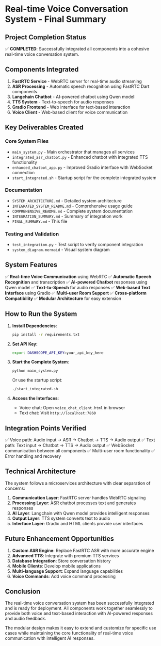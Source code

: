 # Real-time Voice Conversation System - Final Summary

## Project Completion Status

✅ **COMPLETED**: Successfully integrated all components into a cohesive real-time voice conversation system.

## Components Integrated

1. **FastRTC Service** - WebRTC server for real-time audio streaming
2. **ASR Processing** - Automatic speech recognition using FastRTC Dart components
3. **Langchain Chatbot** - AI-powered chatbot using Qwen model
4. **TTS System** - Text-to-speech for audio responses
5. **Gradio Frontend** - Web interface for text-based interaction
6. **Voice Client** - Web-based client for voice communication

## Key Deliverables Created

### Core System Files
- `main_system.py` - Main orchestrator that manages all services
- `integrated_asr_chatbot.py` - Enhanced chatbot with integrated TTS functionality
- `enhanced_chatbot_app.py` - Improved Gradio interface with WebSocket connection
- `start_integrated.sh` - Startup script for the complete integrated system

### Documentation
- `SYSTEM_ARCHITECTURE.md` - Detailed system architecture
- `INTEGRATED_SYSTEM_README.md` - Comprehensive usage guide
- `COMPREHENSIVE_README.md` - Complete system documentation
- `INTEGRATION_SUMMARY.md` - Summary of integration work
- `FINAL_SUMMARY.md` - This file

### Testing and Validation
- `test_integration.py` - Test script to verify component integration
- `system_diagram.mermaid` - Visual system diagram

## System Features

✅ **Real-time Voice Communication** using WebRTC
✅ **Automatic Speech Recognition** and transcription
✅ **AI-powered Chatbot** responses using Qwen model
✅ **Text-to-Speech** for audio responses
✅ **Web-based Text Interface** using Gradio
✅ **Multi-user Room Support**
✅ **Cross-platform Compatibility**
✅ **Modular Architecture** for easy extension

## How to Run the System

1. **Install Dependencies**:
   ```bash
   pip install -r requirements.txt
   ```

2. **Set API Key**:
   ```bash
   export DASHSCOPE_API_KEY=your_api_key_here
   ```

3. **Start the Complete System**:
   ```bash
   python main_system.py
   ```

   Or use the startup script:
   ```bash
   ./start_integrated.sh
   ```

4. **Access the Interfaces**:
   - Voice chat: Open `voice_chat_client.html` in browser
   - Text chat: Visit `http://localhost:7860`

## Integration Points Verified

✅ Voice path: Audio input → ASR → Chatbot → TTS → Audio output
✅ Text path: Text input → Chatbot → TTS → Audio output
✅ WebSocket communication between all components
✅ Multi-user room functionality
✅ Error handling and recovery

## Technical Architecture

The system follows a microservices architecture with clear separation of concerns:

1. **Communication Layer**: FastRTC server handles WebRTC signaling
2. **Processing Layer**: ASR chatbot processes text and generates responses
3. **AI Layer**: Langchain with Qwen model provides intelligent responses
4. **Output Layer**: TTS system converts text to audio
5. **Interface Layer**: Gradio and HTML clients provide user interfaces

## Future Enhancement Opportunities

1. **Custom ASR Engine**: Replace FastRTC ASR with more accurate engine
2. **Advanced TTS**: Integrate with premium TTS services
3. **Database Integration**: Store conversation history
4. **Mobile Clients**: Develop mobile applications
5. **Multi-language Support**: Expand language capabilities
6. **Voice Commands**: Add voice command processing

## Conclusion

The real-time voice conversation system has been successfully integrated and is ready for deployment. All components work together seamlessly to provide both voice and text-based interaction with AI-powered responses and audio feedback.

The modular design makes it easy to extend and customize for specific use cases while maintaining the core functionality of real-time voice communication with intelligent AI responses.